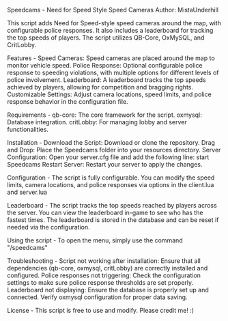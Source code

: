 Speedcams - Need for Speed Style Speed Cameras
Author: MistaUnderhill

This script adds Need for Speed-style speed cameras around the map, with configurable police responses. It also includes a leaderboard for tracking the top speeds of players. The script utilizes QB-Core, OxMySQL, and CritLobby.

Features - 
Speed Cameras: Speed cameras are placed around the map to monitor vehicle speed.
Police Response: Optional configurable police response to speeding violations, with multiple options for different levels of police involvement.
Leaderboard: A leaderboard tracks the top speeds achieved by players, allowing for competition and bragging rights.
Customizable Settings: Adjust camera locations, speed limits, and police response behavior in the configuration file.

Requirements - 
qb-core: The core framework for the script.
oxmysql: Database integration.
critLobby: For managing lobby and server functionalities.

Installation - 
Download the Script: Download or clone the repository.
Drag and Drop: Place the Speedcams folder into your resources directory.
Server Configuration: Open your server.cfg file and add the following line: start Speedcams
Restart Server: Restart your server to apply the changes.

Configuration - 
The script is fully configurable. You can modify the speed limits, camera locations, and police responses via options in the client.lua and server.lua

Leaderboard - 
The script tracks the top speeds reached by players across the server.
You can view the leaderboard in-game to see who has the fastest times.
The leaderboard is stored in the database and can be reset if needed via the configuration.

Using the script - 
To open the menu, simply use the command "/speedcams"

Troubleshooting - 
Script not working after installation: Ensure that all dependencies (qb-core, oxmysql, critLobby) are correctly installed and configured.
Police responses not triggering: Check the configuration settings to make sure police response thresholds are set properly.
Leaderboard not displaying: Ensure the database is properly set up and connected. Verify oxmysql configuration for proper data saving.

License - 
This script is free to use and modify. Please credit me! :)
